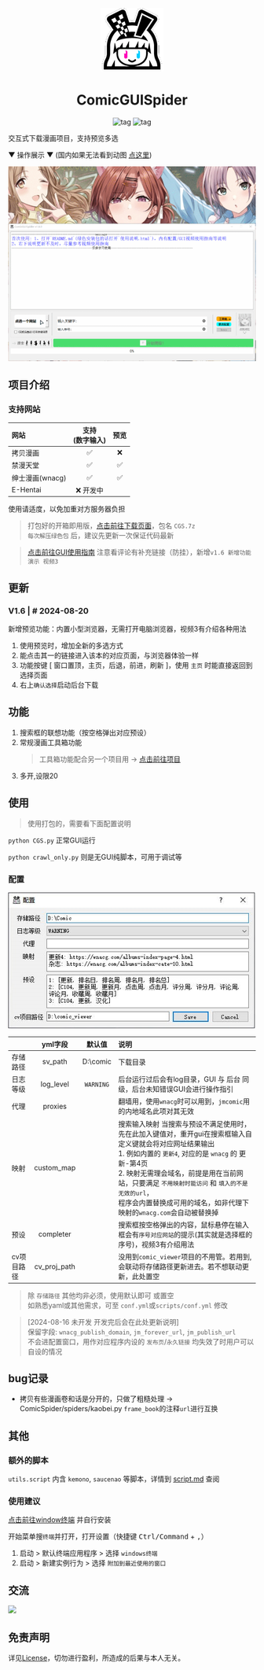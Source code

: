 <div align="center">
  <a href="https://github.com/jasoneri/ComicSpider" target="_blank">
    <img src="assets/icon.png" alt="logo">
  </a>
  <h1 id="koishi">ComicGUISpider</h1>
  <img src="https://img.shields.io/badge/Python-3.12%2B-brightgreen.svg?style=social" alt="tag">
  <img src="https://img.shields.io/badge/Mode-GUI+Scrapy-blue.svg?colorA=abcdef" alt="tag">
</div>

交互式下载漫画项目，支持预览多选

▼ 操作展示 ▼ (国内如果无法看到动图 [点这里](https://jsd.cdn.zzko.cn/gh/jasoneri/imgur@main/CGS/preview-usage.gif))

![](https://raw.githubusercontent.com/jasoneri/imgur/main/CGS/preview-usage.gif)

## 项目介绍

### 支持网站

| 网站          | 支持<br>(数字输入) | 预览 |
|:------------|:------------:|:--:|
| 拷贝漫画        |      ✅       | ❌  |
| 禁漫天堂        |      ✅       | ✅  |
| 绅士漫画(wnacg) |      ✅       | ✅  |
| E-Hentai    |    ❌ 开发中     |

使用请适度，以免加重对方服务器负担

> 打包好的开箱即用版，[点击前往下载页面](https://github.com/jasoneri/ComicGUISpider/releases)，包名 `CGS.7z` <br>
> `每次解压绿色包` 后，建议先更新一次保证代码最新

> [点击前往GUI使用指南](https://www.veed.io/view/zh-CN/688ae765-2bfb-4deb-9495-32b24a273373?panel=comments)
> 注意看评论有补充链接（防挂），新增`v1.6 新增功能演示 视频3`

## 更新

### V1.6 | # 2024-08-20

新增预览功能：内置小型浏览器，无需打开电脑浏览器，视频3有介绍各种用法 <br>

1. 使用预览时，增加全新的多选方式
2. 能点击其一的链接进入该本的对应页面，与浏览器体验一样
3. 功能按键 [ 窗口置顶，主页，后退，前进，刷新 ]，使用 `主页` 时能直接返回到选择页面
4. 右上`确认选择`启动后台下载

## 功能

1. 搜索框的联想功能（按空格弹出对应预设）
2. 常规漫画工具箱功能
   > 工具箱功能配合另一个项目用 -> [点击前往项目](https://github.com/jasoneri/comic_viewer)
3. 多开,设限20

## 使用

> 使用打包的，需要看下面配置说明

`python CGS.py` 正常GUI运行

`python crawl_only.py` 则是无GUI纯脚本，可用于调试等

### 配置

![](assets/conf_usage.jpg)

|        |    yml字段     |    默认值    | 说明                                                                                                                                                                                                        |
|:-------|:------------:|:---------:|:----------------------------------------------------------------------------------------------------------------------------------------------------------------------------------------------------------|
| 存储路径   |   sv_path    | D:\comic  | 下载目录                                                                                                                                                                                                      |
| 日志等级   |  log_level   | `WARNING` | 后台运行过后会有log目录，GUI 与 后台 同级，后台未知错误GUI会进行操作指引                                                                                                                                                                |
| 代理     |   proxies    |           | 翻墙用，使用`wnacg`时可以用到，`jmcomic`用的内地域名此项对其无效                                                                                                                                                                  |
| 映射     |  custom_map  |           | 搜索输入映射 当搜索与预设不满足使用时，先在此加入键值对，重开gui在搜索框输入自定义键就会将对应网址结果输出<br/>1. 例如内置的 `更新4`, 对应的是 `wnacg` 的 更新-第4页<br/>2. 映射无需理会域名，前提是用在当前网站，只要满足 `不用映射时能访问` 和 `填入的不是无效的url`，<br/>程序会内置替换成可用的域名，如非代理下映射的`wnacg.com`会自动被替换掉 |
| 预设     |  completer   |           | 搜索框按<kbd>空格</kbd>弹出的内容，鼠标悬停在输入框会有`序号对应网站`的提示(其实就是选择框的序号)，视频3有介绍用法                                                                                                                                         |
| cv项目路径 | cv_proj_path |           | 没用到`comic_viewer`项目的不用管。若用到, 会联动将存储路径更新进去。若不想联动更新，此处置空                                                                                                                                                    |

> 除 `存储路径` 其他均非必须，使用默认即可 或置空 <br>
> 如熟悉yaml或其他需求，可至 `conf.yml`或`scripts/conf.yml` 修改

> [2024-08-16 未开发 开发完后会在此处更新说明]<br>
> 保留字段: `wnacg_publish_domain`, `jm_forever_url`, `jm_publish_url`<br>
> 不会进配置窗口，用作对应程序内设的 `发布页`/`永久链接` 均失效了时用户可以自设的情况

## bug记录

+ 拷贝有些漫画卷和话是分开的，只做了粗糙处理 -> ComicSpider/spiders/kaobei.py `frame_book`的注释`url`进行互换

## 其他

### 额外的脚本

`utils.script` 内含 `kemono`, `saucenao` 等脚本，详情到 [script.md](utils/script/script.md) 查阅

### 使用建议

[点击前往window终端](https://apps.microsoft.com/detail/9N0DX20HK701?launch=true&mode=full&hl=zh-cn&gl=cn&ocid=bingwebsearch)
并自行安装

开始菜单搜`终端`并打开，打开设置（快捷键 <kbd>Ctrl/Command</kbd> + <kbd>,</kbd>）<br>

1. 启动 > 默认终端应用程序 > 选择 `windows终端`<br>
2. 启动 > 新建实例行为 > 选择 `附加到最近使用的窗口`

## 交流

![](https://img.shields.io/badge/QQ群-437774506-blue.svg?colorA=abcopq)

## 免责声明

详见[License](LICENSE)，切勿进行盈利，所造成的后果与本人无关。
